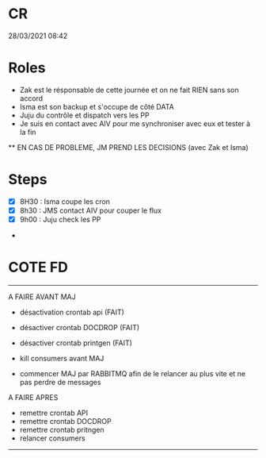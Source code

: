 # CR

28/03/2021 08:42

# Roles
- Zak est le résponsable de cette journée et on ne fait RIEN sans son accord
- Isma est son backup et s'occupe de côté DATA
- Juju du contrôle et dispatch vers les PP
- Je suis en contact avec AIV pour me synchroniser avec eux et tester à la fin

** EN CAS DE PROBLEME, JM PREND LES DECISIONS (avec Zak et Isma)

# Steps
- [X] 8H30 : Isma coupe les cron
- [X] 8h30 : JMS contact AIV pour couper le flux
- [X] 9h00 : Juju check les PP
- 

# COTE FD
-----------------------
A FAIRE AVANT MAJ
- désactivation crontab api (FAIT)
- désactiver crontab DOCDROP (FAIT)
- désactiver crontab printgen (FAIT)

- kill consumers avant MAJ
- commencer MAJ par RABBITMQ afin de le relancer au plus vite et ne pas perdre de messages

A FAIRE APRES
- remettre crontab API
- remettre crontab DOCDROP
- remettre crontab pritngen
- relancer consumers
- -----------------------------
